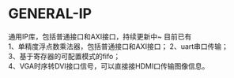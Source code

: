 # GENERAL-IP
通用IP库，包括普通接口和AXI接口，持续更新中~ 目前已有  
  1、单精度浮点数乘法器，包括普通接口和AXI接口； 
  2、uart串口传输；  
  3、基于寄存器的可配置模式的fifo；  
  4、VGA时序转DVI接口信号，可以直接接HDMI口传输图像信息。

